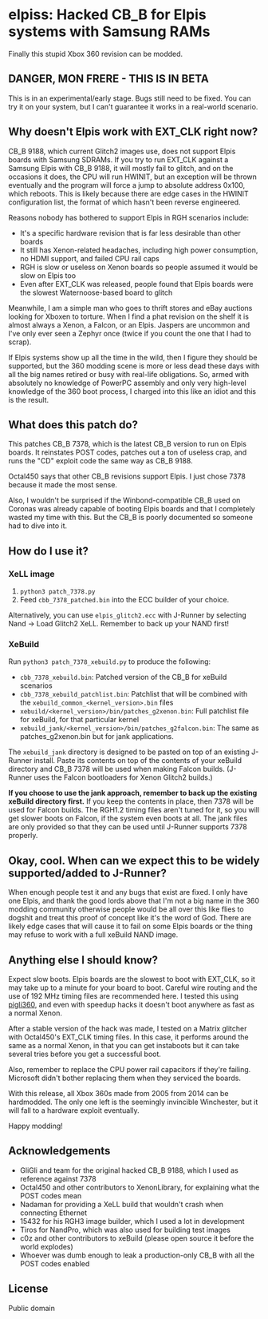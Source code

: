 # elpiss: Hacked CB_B for Elpis systems with Samsung RAMs

Finally this stupid Xbox 360 revision can be modded.

## DANGER, MON FRERE - THIS IS IN BETA

This is in an experimental/early stage. Bugs still need to be fixed. You can try it on your system, but I can't guarantee it works in
a real-world scenario.

## Why doesn't Elpis work with EXT_CLK right now?

CB_B 9188, which current Glitch2 images use, does not support Elpis boards with Samsung SDRAMs.
If you try to run EXT_CLK against a Samsung Elpis with CB_B 9188, it will mostly fail to glitch, and on the
occasions it does, the CPU will run HWINIT, but an exception will be thrown eventually and the program will
force a jump to absolute address 0x100, which reboots. This is likely because there are edge cases
in the HWINIT configuration list, the format of which hasn't been reverse engineered. 

Reasons nobody has bothered to support Elpis in RGH scenarios include:

- It's a specific hardware revision that is far less desirable than other boards
- It still has Xenon-related headaches, including high power consumption, no HDMI support, and failed CPU rail caps
- RGH is slow or useless on Xenon boards so people assumed it would be slow on Elpis too
- Even after EXT_CLK was released, people found that Elpis boards were the slowest Waternoose-based board to glitch

Meanwhile, I am a simple man who goes to thrift stores and eBay auctions looking for Xboxen to torture.
When I find a phat revision on the shelf it is almost always a Xenon, a Falcon, or an Elpis. Jaspers are
uncommon and I've only ever seen a Zephyr once (twice if you count the one that I had to scrap).

If Elpis systems show up all the time in the wild, then I figure they should be supported, but the 360
modding scene is more or less dead these days with all the big names retired or busy with real-life obligations.
So, armed with absolutely no knowledge of PowerPC assembly and only very high-level knowledge of the 360 boot process,
I charged into this like an idiot and this is the result.

## What does this patch do?

This patches CB_B 7378, which is the latest CB_B version to run on Elpis boards. It reinstates POST codes,
patches out a ton of useless crap, and runs the "CD" exploit code the same way as CB_B 9188.

Octal450 says that other CB_B revisions support Elpis. I just chose 7378 because it made the most sense.

Also, I wouldn't be surprised if the Winbond-compatible CB_B used on Coronas was already capable of
booting Elpis boards and that I completely wasted my time with this. But the CB_B is poorly documented
so someone had to dive into it.

## How do I use it?

### XeLL image

1. `python3 patch_7378.py`
2. Feed `cbb_7378_patched.bin` into the ECC builder of your choice.

Alternatively, you can use `elpis_glitch2.ecc` with J-Runner by selecting Nand -> Load Glitch2 XeLL. Remember to back up your NAND first!

### XeBuild

Run `python3 patch_7378_xebuild.py` to produce the following:

- `cbb_7378_xebuild.bin`: Patched version of the CB_B for xeBuild scenarios
- `cbb_7378_xebuild_patchlist.bin`: Patchlist that will be combined with the `xebuild_common_<kernel_version>.bin` files
- `xebuild/<kernel_version>/bin/patches_g2xenon.bin`: Full patchlist file for xeBuild, for that particular kernel
- `xebuild_jank/<kernel_version>/bin/patches_g2falcon.bin`: The same as patches_g2xenon.bin but for jank applications.

The `xebuild_jank` directory is designed to be pasted on top of an existing J-Runner install. Paste its contents on top of
the contents of your xeBuild directory and CB_B 7378 will be used when making Falcon builds. (J-Runner uses the Falcon
bootloaders for Xenon Glitch2 builds.)

**If you choose to use the jank approach, remember to back up the existing xeBuild directory first.** If you keep the contents
in place, then 7378 will be used for Falcon builds. The RGH1.2 timing files aren't tuned for it, so you will get slower boots
on Falcon, if the system even boots at all. The jank files are only provided so that they can be used until J-Runner supports
7378 properly.

## Okay, cool. When can we expect this to be widely supported/added to J-Runner?

When enough people test it and any bugs that exist are fixed. I only have one Elpis, and thank the good
lords above that I'm not a big name in the 360 modding community otherwise people would be all over this
like flies to dogshit and treat this proof of concept like it's the word of God. There are likely edge
cases that will cause it to fail on some Elpis boards or the thing may refuse to work with a full xeBuild NAND image.

## Anything else I should know?

Expect slow boots. Elpis boards are the slowest to boot with EXT_CLK, so it may take up to a minute
for your board to boot. Careful wire routing and the use of 192 MHz timing files are recommended here.
I tested this using [pigli360](https://github.com/wurthless-elektroniks/pigli360), and even with speedup
hacks it doesn't boot anywhere as fast as a normal Xenon.

After a stable version of the hack was made, I tested on a Matrix glitcher with Octal450's EXT_CLK timing
files. In this case, it performs around the same as a normal Xenon, in that you can get instaboots but it
can take several tries before you get a successful boot.

Also, remember to replace the CPU power rail capacitors if they're failing. Microsoft didn't bother
replacing them when they serviced the boards.

With this release, all Xbox 360s made from 2005 from 2014 can be hardmodded. The only one left is the
seemingly invincible Winchester, but it will fall to a hardware exploit eventually.

Happy modding!

## Acknowledgements

- GliGli and team for the original hacked CB_B 9188, which I used as reference against 7378
- Octal450 and other contributors to XenonLibrary, for explaining what the POST codes mean
- Nadaman for providing a XeLL build that wouldn't crash when connecting Ethernet
- 15432 for his RGH3 image builder, which I used a lot in development
- Tiros for NandPro, which was also used for building test images
- c0z and other contributors to xeBuild (please open source it before the world explodes)
- Whoever was dumb enough to leak a production-only CB_B with all the POST codes enabled

## License

Public domain
